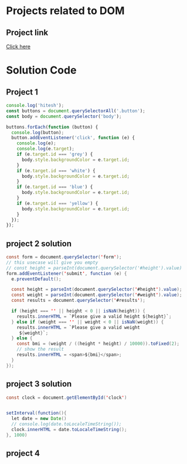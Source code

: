 # Projects related to DOM

## Project link
[Click here](https://stackblitz.com/edit/stackblitz-starters-kza2jpbp?description=HTML/CSS/JS%20Starter&file=1-colorChanger%2Findex.html,1-colorChanger%2Fchaiaurcode.js,1-colorChanger%2Fstyle.css,index.html,styles.css&terminalHeight=10&title=Static%20Starter)

# Solution Code

## Project 1

```JavaScript 
console.log('hitesh');
const buttons = document.querySelectorAll('.button');
const body = document.querySelector('body');

buttons.forEach(function (button) {
  console.log(button);
  button.addEventListener('click', function (e) {
    console.log(e);
    console.log(e.target);
    if (e.target.id === 'grey') {
      body.style.backgroundColor = e.target.id;
    }
    if (e.target.id === 'white') {
      body.style.backgroundColor = e.target.id;
    }
    if (e.target.id === 'blue') {
      body.style.backgroundColor = e.target.id;
    }
    if (e.target.id === 'yellow') {
      body.style.backgroundColor = e.target.id;
    }
  });
});

```


## project 2 solution

```Java Script
const form = document.querySelector('form');
// this usecase will give you empty
// const height = parseInt(document.querySelector('#height').value)
form.addEventListener('submit', function (e) {
  e.preventDefault();

  const height = parseInt(document.querySelector('#height').value);
  const weight = parseInt(document.querySelector('#weight').value);
  const results = document.querySelector('#results');

  if (height === '' || height < 0 || isNaN(height)) {
    results.innerHTML = `Please give a valid height ${height}`;
  } else if (weight === '' || weight < 0 || isNaN(weight)) {
    results.innerHTML = `Please give a valid weight
     ${weight}`;
  } else {
    const bmi = (weight / ((height * height) / 10000)).toFixed(2);
    // show the result
    results.innerHTML = <span>${bmi}</span>;
  }
});

```


## project 3 solution

```Java Script
const clock = document.getElementById('clock')


setInterval(function(){
  let date = new Date()
  // console.log(date.toLocaleTimeString()); 
  clock.innerHTML = date.toLocaleTimeString();
}, 1000)

```


## project 4

```Java Script


```